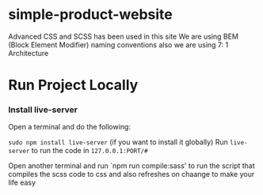 # simple-product-website
Advanced CSS and SCSS has been used in this site
We are using BEM (Block Element Modifier) naming conventions also we are using 
7: 1 Architecture


# Run Project Locally

### Install live-server 

Open a terminal and do the following:

`sudo npm install live-server` (if you want to install it globally)
Run `live-server` to run the code in `127.0.0.1:PORT/#`

Open another terminal and run `npm run compile:sass' to run the script that compiles the scss code to css and also refreshes on chaange to make your life easy


